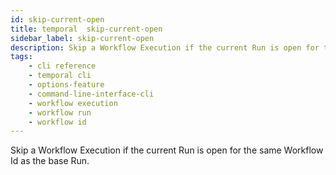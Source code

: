 ```yaml
---
id: skip-current-open
title: temporal  skip-current-open
sidebar_label: skip-current-open
description: Skip a Workflow Execution if the current Run is open for the same Workflow Id as the base Run.
tags: 
    - cli reference
    - temporal cli
    - options-feature
    - command-line-interface-cli
    - workflow execution
    - workflow run
    - workflow id
---
```


Skip a Workflow Execution if the current Run is open for the same Workflow Id as the base Run.
